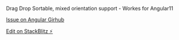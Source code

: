 Drag Drop Sortable, mixed orientation support - Workes for Angular11

[Issue on Angular Girhub](https://github.com/angular/components/issues/13372)

[Edit on StackBlitz ⚡️](https://stackblitz.com/edit/angular-ivy-k1vasn)
